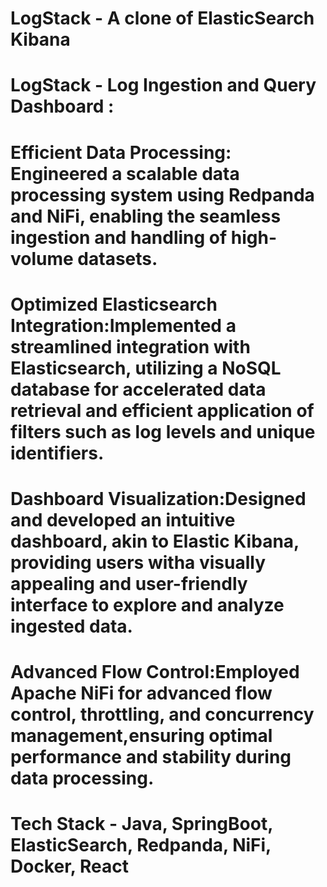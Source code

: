 # LogStack - A clone of ElasticSearch Kibana

# LogStack - Log Ingestion and Query Dashboard :
  # Efficient Data Processing: Engineered a scalable data processing system using Redpanda and NiFi, enabling the seamless ingestion and handling of high-volume datasets.
  # Optimized Elasticsearch Integration:Implemented a streamlined integration with Elasticsearch, utilizing a NoSQL database for accelerated data retrieval and efficient application of filters such as log levels and unique identifiers.
  # Dashboard Visualization:Designed and developed an intuitive dashboard, akin to Elastic Kibana, providing users witha visually appealing and user-friendly interface to explore and analyze ingested data.
  # Advanced Flow Control:Employed Apache NiFi for advanced flow control, throttling, and concurrency management,ensuring optimal performance and stability during data processing.
  # Tech Stack - Java, SpringBoot, ElasticSearch, Redpanda, NiFi, Docker, React



